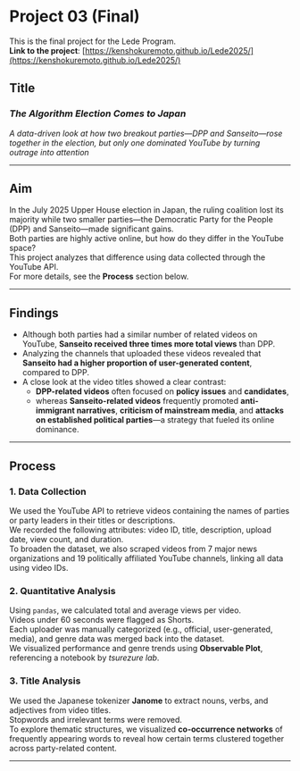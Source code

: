 # Project 03 (Final)

This is the final project for the Lede Program.  
**Link to the project**: [https://kenshokuremoto.github.io/Lede2025/](https://kenshokuremoto.github.io/Lede2025/)

## Title

### *The Algorithm Election Comes to Japan*  
*A data-driven look at how two breakout parties—DPP and Sanseito—rose together in the election, but only one dominated YouTube by turning outrage into attention*

---

## Aim

In the July 2025 Upper House election in Japan, the ruling coalition lost its majority while two smaller parties—the Democratic Party for the People (DPP) and Sanseito—made significant gains.  
Both parties are highly active online, but how do they differ in the YouTube space?  
This project analyzes that difference using data collected through the YouTube API.  
For more details, see the **Process** section below.

---

## Findings

- Although both parties had a similar number of related videos on YouTube, **Sanseito received three times more total views** than DPP.
- Analyzing the channels that uploaded these videos revealed that **Sanseito had a higher proportion of user-generated content**, compared to DPP.
- A close look at the video titles showed a clear contrast:  
  - **DPP-related videos** often focused on **policy issues** and **candidates**,  
  - whereas **Sanseito-related videos** frequently promoted **anti-immigrant narratives**, **criticism of mainstream media**, and **attacks on established political parties**—a strategy that fueled its online dominance.

---

## Process

### 1. Data Collection  
We used the YouTube API to retrieve videos containing the names of parties or party leaders in their titles or descriptions.  
We recorded the following attributes: video ID, title, description, upload date, view count, and duration.  
To broaden the dataset, we also scraped videos from 7 major news organizations and 19 politically affiliated YouTube channels, linking all data using video IDs.

### 2. Quantitative Analysis  
Using `pandas`, we calculated total and average views per video.  
Videos under 60 seconds were flagged as Shorts.  
Each uploader was manually categorized (e.g., official, user-generated, media), and genre data was merged back into the dataset.  
We visualized performance and genre trends using **Observable Plot**, referencing a notebook by *tsurezure lab*.

### 3. Title Analysis  
We used the Japanese tokenizer **Janome** to extract nouns, verbs, and adjectives from video titles.  
Stopwords and irrelevant terms were removed.  
To explore thematic structures, we visualized **co-occurrence networks** of frequently appearing words to reveal how certain terms clustered together across party-related content.

---
